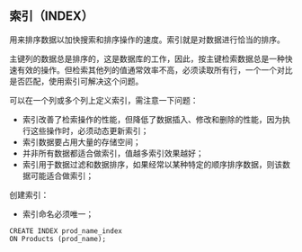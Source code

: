 ## 索引（INDEX）

用来排序数据以加快搜索和排序操作的速度。索引就是对数据进行恰当的排序。

主键列的数据总是排序的，这是数据库的工作，因此，按主键检索数据总是一种快速有效的操作。但检索其他列的值通常效率不高，必须读取所有行，一个一个对比是否匹配，使用索引可解决这个问题。

可以在一个列或多个列上定义索引，需注意一下问题：

* 索引改善了检索操作的性能，但降低了数据插入、修改和删除的性能，因为执行这些操作时，必须动态更新索引；
* 索引数据要占用大量的存储空间；
* 并非所有数据都适合做索引，值越多索引效果越好；
* 索引用于数据过滤和数据排序，如果经常以某种特定的顺序排序数据，则该数据可能适合做索引；

创建索引：

* 索引命名必须唯一；

```
CREATE INDEX prod_name_index
ON Products (prod_name);
```





